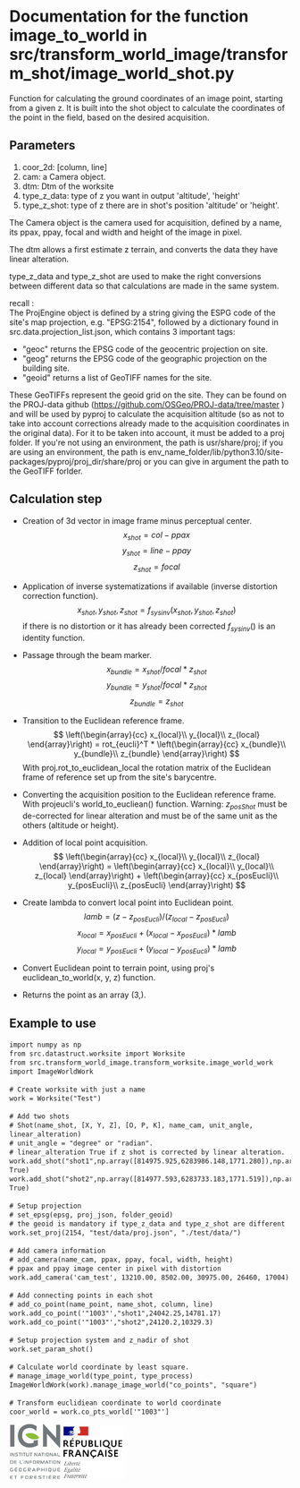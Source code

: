 # Documentation for the function image_to_world in src/transform_world_image/transform_shot/image_world_shot.py

Function for calculating the ground coordinates of an image point, starting from a given z.
It is built into the shot object to calculate the coordinates of the point in the field, based on the desired acquisition.

## Parameters

1. coor_2d: [column, line]
2. cam: a Camera object.
3. dtm: Dtm of the worksite
4. type_z_data: type of z you want in output 'altitude', 'height' 
5. type_z_shot: type of z there are in shot's position 'altitude' or 'height'. 

The Camera object is the camera used for acquisition, defined by a name, its ppax, ppay, focal and width and height of the image in pixel.

The dtm allows a first estimate z terrain, and converts the data they have linear alteration.

type_z_data and type_z_shot are used to make the right conversions between different data so that calculations are made in the same system.

recall :  
The ProjEngine object is defined by a string giving the ESPG code of the site's map projection, e.g. "EPSG:2154", followed by a dictionary found in src.data.projection_list.json, which contains 3 important tags:
 * "geoc" returns the EPSG code of the geocentric projection on site.
 * "geog" returns the EPSG code of the geographic projection on the building site.
 * "geoid" returns a list of GeoTIFF names for the site.

These GeoTIFFs represent the geoid grid on the site. They can be found on the PROJ-data github (https://github.com/OSGeo/PROJ-data/tree/master ) and will be used by pyproj to calculate the acquisition altitude (so as not to take into account corrections already made to the acquisition coordinates in the original data). For it to be taken into account, it must be added to a proj folder. If you're not using an environment, the path is usr/share/proj; if you are using an environment, the path is env_name_folder/lib/python3.10/site-packages/pyproj/proj_dir/share/proj or you can give in argument the path to the GeoTIFF forlder.



## Calculation step

* Creation of 3d vector in image frame minus perceptual center.
$$
x_{shot} = col - ppax
$$
$$
y_{shot} = line - ppay
$$
$$
z_{shot} = focal
$$

* Application of inverse systematizations if available (inverse distortion correction function).
$$
x_{shot}, y_{shot}, z_{shot} = f_{sys inv}(x_{shot}, y_{shot}, z_{shot})
$$
if there is no distortion or it has already been corrected $f_{sys inv}()$ is an identity function.

* Passage through the beam marker.
$$
x_{bundle} = x_{shot} / focal * z_{shot}
$$
$$
y_{bundle} = y_{shot} / focal * z_{shot}
$$
$$
z_{bundle} = z_{shot}
$$

* Transition to the Euclidean reference frame.
$$
\left(\begin{array}{cc} 
x_{local}\\
y_{local}\\
z_{local}
\end{array}\right) = rot_{eucli}^T * 
\left(\begin{array}{cc} 
x_{bundle}\\
y_{bundle}\\
z_{bundle}
\end{array}\right)
$$
With proj.rot_to_euclidean_local the rotation matrix of the Euclidean frame of reference set up from the site's barycentre.

* Converting the acquisition position to the Euclidean reference frame. With projeucli's world_to_eucliean() function. Warning: $z_{posShot}$ must be de-corrected for linear alteration and must be of the same unit as the others (altitude or height).

* Addition of local point acquisition.
$$
\left(\begin{array}{cc} 
x_{local}\\
y_{local}\\
z_{local}
\end{array}\right) = 
\left(\begin{array}{cc} 
x_{local}\\
y_{local}\\
z_{local}
\end{array}\right) + 
\left(\begin{array}{cc} 
x_{posEucli}\\
y_{posEucli}\\
z_{posEucli}
\end{array}\right)
$$


* Create lambda to convert local point into Euclidean point.
$$
lamb = (z - z_{posEucli})/(z_{local} - z_{posEucli})
$$
$$
x_{local} = x_{posEucli} + (x_{local} - x_{posEucli}) * lamb
$$
$$
y_{local} = y_{posEucli} + (y_{local} - y_{posEucli}) * lamb
$$

* Convert Euclidean point to terrain point, using proj's euclidean_to_world(x, y, z) function.

* Returns the point as an array (3,).

## Example to use

```
import numpy as np
from src.datastruct.worksite import Worksite
from src.transform_world_image.transform_worksite.image_world_work import ImageWorldWork

# Create worksite with just a name
work = Worksite("Test")

# Add two shots
# Shot(name_shot, [X, Y, Z], [O, P, K], name_cam, unit_angle, linear_alteration)
# unit_angle = "degree" or "radian".
# linear_alteration True if z shot is corrected by linear alteration.
work.add_shot("shot1",np.array([814975.925,6283986.148,1771.280]),np.array([-0.245070686036,-0.069409621323,0.836320989726]),"cam_test","degree", True)
work.add_shot("shot2",np.array([814977.593,6283733.183,1771.519]),np.array([-0.190175545509,-0.023695590794,0.565111690487]),"cam_test","degree", True)

# Setup projection
# set_epsg(epsg, proj_json, folder_geoid)
# the geoid is mandatory if type_z_data and type_z_shot are different
work.set_proj(2154, "test/data/proj.json", "./test/data/")

# Add camera information
# add_camera(name_cam, ppax, ppay, focal, width, height)
# ppax and ppay image center in pixel with distortion
work.add_camera('cam_test', 13210.00, 8502.00, 30975.00, 26460, 17004)

# Add connecting points in each shot
# add_co_point(name_point, name_shot, column, line)
work.add_co_point('"1003"',"shot1",24042.25,14781.17)
work.add_co_point('"1003"',"shot2",24120.2,10329.3)

# Setup projection system and z_nadir of shot
work.set_param_shot()

# Calculate world coordinate by least square.
# manage_image_world(type_point, type_process)
ImageWorldWork(work).manage_image_world("co_points", "square")

# Transform euclidiean coordinate to world coordinate 
coor_world = work.co_pts_world['"1003"']
```

![logo ign](../logo/logo_ign.png) ![logo fr](../logo/Republique_Francaise_Logo.png)